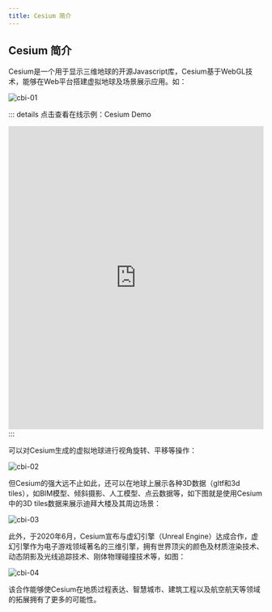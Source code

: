 ```yaml
---
title: Cesium 简介
---
```


## Cesium 简介

Cesium是一个用于显示三维地球的开源Javascript库，Cesium基于WebGL技术，能够在Web平台搭建虚拟地球及场景展示应用。如：

![cbi-01](/cesium-docs/assets/img/guide/cbi-01.jpg)

::: details 点击查看在线示例：Cesium Demo
<br/>

 <iframe  
 height=600 
 width=100% 
 src="https://syzdev.cn/cesium-docs-demo/HelloCesium.html"  
 frameborder=0 >
 </iframe>
:::

可以对Cesium生成的虚拟地球进行视角旋转、平移等操作：

![cbi-02](/cesium-docs/assets/img/guide/cbi-02.gif)

但Cesium的强大远不止如此，还可以在地球上展示各种3D数据（gltf和3d tiles），如BIM模型、倾斜摄影、人工模型、点云数据等，如下图就是使用Cesium中的3D tiles数据来展示迪拜大楼及其周边场景：

![cbi-03](/cesium-docs/assets/img/guide/cbi-03.jpg)

此外，于2020年6月，Cesium宣布与虚幻引擎（Unreal Engine）达成合作，虚幻引擎作为电子游戏领域著名的三维引擎，拥有世界顶尖的颜色及材质渲染技术、动态阴影及光线追踪技术、刚体物理碰撞技术等，如图：

![cbi-04](/cesium-docs/assets/img/guide/cbi-04.jpg)

该合作能够使Cesium在地质过程表达、智慧城市、建筑工程以及航空航天等领域的拓展拥有了更多的可能性。

